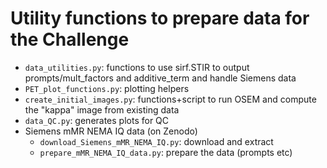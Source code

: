 # Utility functions to prepare data for the Challenge

- `data_utilities.py`: functions to use sirf.STIR to output prompts/mult_factors and additive_term
  and handle Siemens data
- `PET_plot_functions.py`: plotting helpers
- `create_initial_images.py`: functions+script to run OSEM and compute the "kappa" image from existing data
- `data_QC.py`: generates plots for QC
- Siemens mMR NEMA IQ data (on Zenodo)
  - `download_Siemens_mMR_NEMA_IQ.py`: download and extract
  - `prepare_mMR_NEMA_IQ_data.py`: prepare the data (prompts etc)

